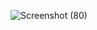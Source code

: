 ![Screenshot (80)](https://github.com/KhushbuY123/temperature.github.io/assets/112682797/90103b80-908c-4f30-9ae1-492236b71f3c)

